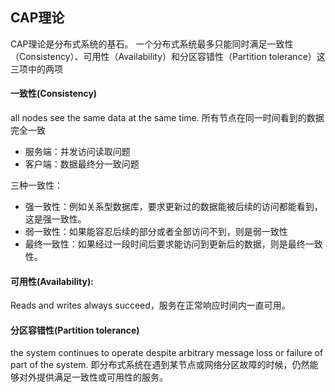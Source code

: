 
## CAP理论
CAP理论是分布式系统的基石。
一个分布式系统最多只能同时满足一致性（Consistency）、可用性（Availability）和分区容错性（Partition tolerance）这三项中的两项

#### 一致性(Consistency)
all nodes see the same data at the same time. 所有节点在同一时间看到的数据完全一致

- 服务端：并发访问读取问题
- 客户端：数据最终分一致问题

三种一致性：

- 强一致性：例如关系型数据库，要求更新过的数据能被后续的访问都能看到，这是强一致性。
- 弱一致性：如果能容忍后续的部分或者全部访问不到，则是弱一致性
- 最终一致性：如果经过一段时间后要求能访问到更新后的数据，则是最终一致性。


#### 可用性(Availability):
Reads and writes always succeed，服务在正常响应时间内一直可用。


#### 分区容错性(Partition tolerance)
the system continues to operate despite arbitrary message loss or failure of part of the system.
即分布式系统在遇到某节点或网络分区故障的时候，仍然能够对外提供满足一致性或可用性的服务。